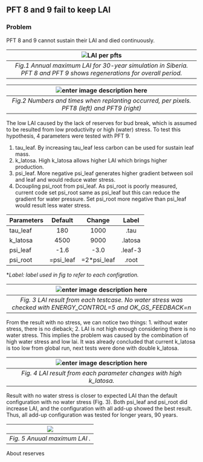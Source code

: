 ## PFT 8 and 9 fail to keep LAI

### Problem

PFT 8 and 9 cannot sustain their LAI and died continuously. 

|![LAI per pfts](https://lh3.googleusercontent.com/Y0dXsBtp2axuENstl6TwlpPxWCdbSNp8x2IcuwhDrz8IJ-C-iq5CwC2uOaahEg4J3-UORs52nJ0tb63V520UXqNYaIf_DZ75AsnkcO0c74xxgWqab4rAnsqbWcnMMfU6q1az4k3cSEgqpoNmvWW7vKUu9R6txj6ntG8mqhwCPHF8XExiSh6S2jPRfatAgmPAZReKPR6rg9hoEY7-IuXW8V5WlMURLMRkgn-TQRSAVG8nk4zT7y91Q8qNV_2GE0xvLL0ZfFNS9nnsu0K0ZCRXRxRyg39A0e81yQndjXHm2Y3BHGz7MFrPmQBWY0ooEVotMvev5mY-se6zQ8AcgInBSTqUSngFVbjx3Nnefsnegsy2C4yCN2DvyZkHVFN3hmqp9EQ7duEgjkdFWdYgM3Zmz-A28rp0gyEr1D5IHOVzHqJ231UjXmaGIYBmQzqK-2P8Kelt3bWxg_zU5tYzIk82TAEZpPtImtU1to7V_BhZcbIwFdjXraZn-KhxHlu582rCE212YfLB8dwBQLia_qBmaKGPvn4xeFgvenSgfUuW9qcLOZSt3jlmsm9ZQMYBsq2mwbzaFbeJqUeT7ZjnyIcT-S64jly9pIKvJ39qh76mR0qZwRaeAFJ-OyILRkKGNmikiNUasGzx1zWjQHCd8B94kn_m3PVZsmqUi7V0mFfepd4X-4NbWZiB_tY8dlvRiQ=w2194-h1628-no)|
|:--:|
|*Fig.1 Annual maximum LAI for 30-year simulation in Siberia. PFT 8 and PFT 9 shows regenerations for overall period.*|

|![enter image description here](https://lh3.googleusercontent.com/lNEMh_eH2izVkPnHesL2XzW4fNaZamKqnJglgVyDpz0zZuZIJzY9j2hGIqUSZsAyO5udbSc0X3bZrpwIyXDAFXlhd8Trp5Xw074EI6o8nmZi1y8W8poXnIgi8dhrmeD5_yr8PKd9de93Kc_3nntA4Pj_Yi4SFVaoHr1oJo7WRRcgNZ9ncCXJhIRuYZ2DHK7TXqYlcWYIHdTjv2AeVz9UQJQAjV-hF6hmBpveRkPfFfTLGPywH6hXYbdP8DKdT1H8190tbeLbh3CWxHLLgPkyDSTxhpt7gbfYMy9ijnyOWAsAquuRBfgxtMNku8WHVDFzbi3t8DXnt2Gap3cHfblMZWiTMHwDUMAaghPR4cs1gMX8pBxSIAuMT7KLNugnDfIG9AdjjN6qTuIbauEDXUEvyWWMWdOEJDfjDAz-gSvscrb52ybiOz9kIsE-VfouWpNR8E49gXjwGTkVBtWYephpNgFJOVRa-0U4PJzUApH3kJE_ChNWiHaOqdg_9uC1KkEKhJ9_SckD-DwsT87wccLYTuAiTIvFlVmyMbAgmiXI511UyZLr_zur1CX-d7b5G77wlHPs3_i7ZmFpCLkd3IV4giNNZdZwEDD4O8dSXnc5ewD03tfJYflJoNIoK60KjqY0j1oeH5C3ZTApj-os0vdRSIqhrkPrCXBxGExoB03pyD3ao3K_67KaKZR_heAmeg=w2736-h1368-no)|
|:---:|
|*Fig.2 Numbers and times when replanting occurred, per pixels. PFT8 (left) and PFT9 (right)*|

The low LAI caused by the lack of reserves for bud break, which is assumed to be resulted from low productivity or high (water) stress. To test this hypothesis, 4 parameters were tested with PFT 9.
1) tau_leaf. By increasing tau_leaf less carbon can be used for sustain leaf mass.
2) k_latosa. High k_latosa allows higher LAI which brings higher production.
3) psi_leaf. More negative psi_leaf generates higher gradient between soil and leaf and would reduce water stress. 
4) Dcoupling psi_root from psi_leaf. As psi_root is poorly measured, current code set psi_root same as psi_leaf but this can reduce the gradient for water pressure. Set psi_root more negative than psi_leaf would result less water stress. 

| Parameters | Default | Change |  Label|
|:-----------|:-------:|:-------:|:-:|
|tau_leaf| 180| 1000| .tau|
|k_latosa| 4500| 9000| .latosa|
|psi_leaf| -1.6| -3.0| .leaf-3|
|psi_root| =psi_leaf|=2*psi_leaf|.root

**Label: label used in fig to refer to each configration.*

|![enter image description here](https://lh3.googleusercontent.com/oFJwQoUlt5dD0FEhO-eb4sqDOtUzwntGAUwNrJGYvC7nSQZNNtbFSkLPpX5q-xmMlCEBoMHzKeq20V3S5g_M_jpS5YpGdBvaVWuvRCSuyekPkw6OpCWcOjJQ0Z-8yX1z98LuhPb-2EAuV5bv4n5hIr6JjWh6d9yTQ5NMFRk-Ks0NlUFwJgX8bqg7V1UsuuCxtr9ktAseTZP_HzNWiap45H42K7j3oHtR7XsMNvYibQnGGtisXPMJ1CKZxWUPnzcss7wdf9_al2rvor0Q0mywFyIiSYdsvlx5YEeufqNTIH2m8sg251jwK5LCDKHTHx5KHVAbhN9dspDAGguQyZvW6zzfzivy3DiPW3X1n_LU474NGBZ4ymLFIh8gesLhlDHbPUXdAhFUr2eARWwmVUGBlBScTAf8yXivsbuoLDm0e4Yhe6wsxDkbcE2iI8EaYOONsierPSJTzld7JwscP-tpsXvGGRJyS5AYiQIi8CTHe9b5mDITZ4FOGIOjLn7CxO35sTZhvZFANizqlczzu2sN9jR0jSxfvqpNFS2CvHYkubRw-0pd9rHZ1XD3F8LYPNlbu-7VVSOKbRzbH9lL2Ypb8zGIOmv0kVqrl8ajTgjmP2dvEFUpJvSKPYkE3CorCOsHZ5u5DyRWZZ3-iHSmO_fBIBM8FOxhBYBq-COvU6mePMsq65v7lOKFAO5kT82Buw=w2194-h1628-no)|
|:--:|
|*Fig. 3 LAI result from each testcase. No water stress was checked with ENERGY_CONTROL=5 and OK_GS_FEEDBACK=n*|

From the result with no stress, we can notice two things: 1. without water stress, there is no dieback; 2. LAI is not high enough considering there is no water stress. This implies the problem was caused by the combination of high water stress and low lai.  It was already concluded that current k_latosa is too low from global run, next tests were done with double k_latosa. 

 |![enter image description here](https://lh3.googleusercontent.com/_7D-UH7luWm1NI1OB-96AZHkHTSxnJ5AfieMi4hqzVESXIAtxo5v49En-0PTElTHeqMi_B6cdewUolciziVpPYa5sXMDuSqiF_2WupmONXHJz19fw67ki5KTyOJmcR5vIpQ4-2DG3prS92gVlUfst8A6rpmcwEpQzh5CAOc-n15ZzdoTjq8BxzsivNn9JLW6y1ZVgumarES06TqAVCxU67kjdk0mHbTTfBJTZ2BFj6rwZOX0D4HrqNvZiNyEloT4xtZZJRccV6ssXAkE93IHhlkG5fSFgK-AZi0UQvtuNKgXmMQ8ecw4Tcuh1fzMiF7VfGjIDeErAIJJSlb-4yTspXiqVS4RviVCTkkx-am2RFCQ0-E9tTH8jpSB38nuEi_IYpKQT63GdfOXombU6bzHWR5Ydf_pfYRXhSpuOiUY3AC_Ye4rW3zrx0tvJ0Rk7GBubf9cvgY7zUw3DfHASAmySvHDZo7XWss-YYCMwmrQVYx2NfDX8iy1y_L0BiKgw1tj1AGBrPEzklr_w5F9X9hBdZivhoEVvwQnQSSVRnVrGihy4Mq1dZF0RcZmw0HEbA_hKPUJX5MT-RN0VSSnrS2qFQTByI5UVW1N-IZEeaiGH4_faramO7l8UFMQvZpK4YCEZB2aimcPAzG8HihuiEoyFF5inmHCXFZqDA8F_abGAckttHo9ph0r50kg5jsIdQ=w2194-h1628-no)|
 |:---:|
 |*Fig. 4 LAI result from each parameter changes with high k_latosa.*|

Result with no water stress is closer to expected LAI than the default configuration with no water stress (Fig. 3). Both psi_leaf and psi_root did increase LAI, and the configuration with all add-up showed the best result. Thus, all add-up configuration was tested for longer years, 90 years.

|![](https://lh3.googleusercontent.com/AyuUHrv3Lip1gqaEFO-McSGOe5z20q9bkOlV9tZiD5Agf7fBesNpBlk9eTRBiVNoXhYRDEoepbckuTa1RFuGUEGA23tXLGzuoP1WG6UfNlXUjG3TwWPmA72Ona-kKC-F0WmW8OtPCXM7wchrcH9iixPtTjoHNYW3RuZGn6-sOhq9u2y7cvYOGk1zIICuiXBPCI-OdeIqfXKv88Sx2K8KtoFPd6ji4eJMlOxKbNc6EIOSw_CI6Du2hll6rV2dIjtKSXNJZe1hmo-xCsITGMD1J-dUVeF1MSincEslHajVKr1Sxj97EH_QXYzXjzD6055tflSuUM8oBu9LfQHsx24Oktbu8ptMlP-aA3QNo-AsUiuuIM4EHtrujemNfG5Cfy89yUKj4Sa3_t1NtSvIhdfSrsd6hWCTFN3C7yS3lEj6eadExTeaR-2bceqVeJDXrFC3g7T9y1Za5gr0l9ZtVFwrLfAviG1urkVaKLdATe7cLA9Y8PZu3HuPlhfCZMwpOCQRzD3eIUdYX-_qPgPp266r45KPY0riLEUU4dqo1WEgQ-55SN51yvfqixzb4WnMsnlk-uefYCgv8c7V-A1E98yh6qWBHh9QrgOKf13_mojRkjwTjvECWAyPKxSQKmG54RqenzDdEwMWbCXdD6uv87FJzIqq9nxBA62XeILeAStQrBL7ZhUMqWrUO4W1AuMJWQ=w2194-h1628-no)|
|:--:|
|*Fig. 5 Anuual maximum LAI .*|


About reserves 


